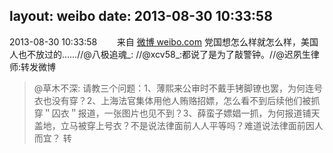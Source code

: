 layout: weibo
date: 2013-08-30 10:33:58
---
2013-08-30 10:33:58  &nbsp;&nbsp;&nbsp;&nbsp;&nbsp;&nbsp; 来自 <a href="http://weibo.com/" rel="nofollow">微博 weibo.com</a>
党国想怎么样就怎么样，美国人也不放过的……//@八极追魂_: //@xcv58_:都说了是为了敲警钟。//@迟夙生律师:转发微博
>  @草木不深: 请教三个问题：1、薄熙来公审时不戴手铐脚镣也罢，为何连号衣也没有穿？2、上海法官集体用他人贿赂招嫖，怎么看不到后续他们被抓穿＂囚衣＂报道，一张图片也见不到？3、薛蛮子嫖娼一抓，为何报道铺天盖地，立马被穿上号衣？不是说法律面前人人平等吗？难道说法律面前因人而宜？ 转 ​​​
